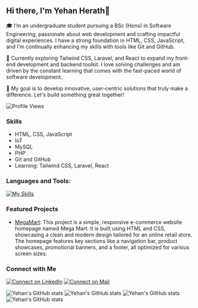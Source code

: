 ## Hi there, I'm Yehan Herath👋

🎓 I’m an undergraduate student pursuing a BSc (Hons) in Software Engineering, passionate about web development and crafting impactful digital experiences. I have a strong foundation in HTML, CSS, JavaScript, and I'm continually enhancing my skills with tools like Git and GitHub.

🌱 Currently exploring Tailwind CSS, Laravel, and React to expand my front-end development and backend toolkit. I love solving challenges and am driven by the constant learning that comes with the fast-paced world of software development.

🚀 My goal is to develop innovative, user-centric solutions that truly make a difference. Let's build something great together!

![Profile Views](https://komarev.com/ghpvc/?username=your-github-yehanhearth&color=blue)

### Skills
- HTML, CSS, JavaScript
- IoT
- MySQL
- PHP
- Git and GitHub
- Learning: Tailwind CSS, Laravel, React

### Languages and Tools:

[![My Skills](https://skillicons.dev/icons?i=js,html,css,bootstrap,git,github,mysql,php,tailwind,arduino,vscode)](https://skillicons.dev)

### Featured Projects
- [MegaMart](https://github.com/yehanherath/Megamart): This project is a simple, responsive e-commerce website homepage named Mega Mart. It is built using HTML and CSS, showcasing a clean and modern design tailored for an online retail store. The homepage features key sections like a navigation bar, product showcases, promotional banners, and a footer, all optimized for various screen sizes.

### Connect with Me
[![Connect on LinkedIn](https://skillicons.dev/icons?i=linkedin)](https://www.linkedin.com/in/yehan-herath-833215267/)
[![Connect on Mail](https://skillicons.dev/icons?i=gmail)](https://www.youtube.com/@SyntaxSavvy1)





![Yehan's GitHub stats](http://github-profile-summary-cards.vercel.app/api/cards/profile-details?username=yehanhearth&theme=github_dark)
![Yehan's GitHub stats](http://github-profile-summary-cards.vercel.app/api/cards/most-commit-language?username=yehanhearth&theme=github_dark&exclude=html,css,tailwind)
![Yehan's GitHub stats](http://github-profile-summary-cards.vercel.app/api/cards/stats?username=yehanhearth&theme=github_dark)
![Yehan's GitHub stats](http://github-profile-summary-cards.vercel.app/api/cards/productive-time?username=yehanhearth&theme=github_dark&utcOffset=+05.30)


